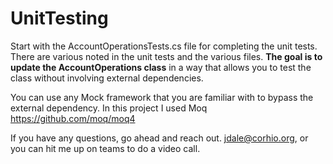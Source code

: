 # UnitTesting

Start with the AccountOperationsTests.cs file for completing the unit tests. There are various noted in the unit tests and the various files.
**The goal is to update the AccountOperations class** in a way that allows you to test the class without involving external dependencies.

You can use any Mock framework that you are familiar with to bypass the external dependency. In this project I used Moq https://github.com/moq/moq4

If you have any questions, go ahead and reach out. jdale@corhio.org, or you can hit me up on teams to do a video call.
